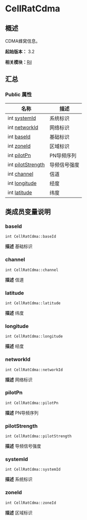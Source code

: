 # CellRatCdma


## 概述

CDMA蜂窝信息。

**起始版本：** 3.2

**相关模块：**[Ril](_ril_v10.md)


## 汇总


### Public 属性

| 名称 | 描述 | 
| -------- | -------- |
| int [systemId](#systemid) | 系统标识  | 
| int [networkId](#networkid) | 网络标识  | 
| int [baseId](#baseid) | 基础标识  | 
| int [zoneId](#zoneid) | 区域标识  | 
| int [pilotPn](#pilotpn) | PN导频序列  | 
| int [pilotStrength](#pilotstrength) | 导频信号强度  | 
| int [channel](#channel) | 信道  | 
| int [longitude](#longitude) | 经度  | 
| int [latitude](#latitude) | 纬度  | 


## 类成员变量说明


### baseId

```
int CellRatCdma::baseId
```
**描述**
基础标识


### channel

```
int CellRatCdma::channel
```
**描述**
信道


### latitude

```
int CellRatCdma::latitude
```
**描述**
纬度


### longitude

```
int CellRatCdma::longitude
```
**描述**
经度


### networkId

```
int CellRatCdma::networkId
```
**描述**
网络标识


### pilotPn

```
int CellRatCdma::pilotPn
```
**描述**
PN导频序列


### pilotStrength

```
int CellRatCdma::pilotStrength
```
**描述**
导频信号强度


### systemId

```
int CellRatCdma::systemId
```
**描述**
系统标识


### zoneId

```
int CellRatCdma::zoneId
```
**描述**
区域标识
